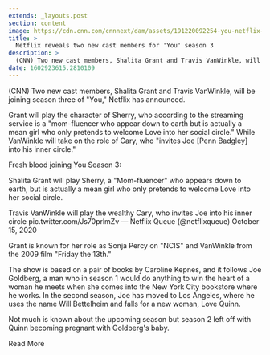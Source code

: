 ```yaml
--- 
extends: _layouts.post 
section: content 
image: https://cdn.cnn.com/cnnnext/dam/assets/191220092254-you-netflix-super-tease.jpg 
title: > 
  Netflix reveals two new cast members for 'You' season 3 
description: > 
  (CNN) Two new cast members, Shalita Grant and Travis VanWinkle, will be joining season three of "You," Netflix has announced.While VanWinkle will take on the role of Cary, who "invites Joe [Penn Badgley] into his inner circle."Fresh blood joining You Season 3:Shalita Grant will play Sherry, a "Mom-fluencer" who appears down to earth, but is actually a mean girl who only pretends to welcome Love into her social circle.In the second season, Joe has moved to Los Angeles, where he uses the name Will Bettelheim and falls for a new woman, Love Quinn.Not much is known about the upcoming season but season 2 left off with Quinn becoming pregnant with Goldberg's baby. 
date: 1602923615.2810109 
--- 
```

(CNN) Two new cast members, Shalita Grant and Travis VanWinkle, will be joining season three of "You," Netflix has announced.

Grant will play the character of Sherry, who according to the streaming service is a "mom-fluencer who appear down to earth but is actually a mean girl who only pretends to welcome Love into her social circle." While VanWinkle will take on the role of Cary, who "invites Joe [Penn Badgley] into his inner circle."

Fresh blood joining You Season 3:



Shalita Grant will play Sherry, a "Mom-fluencer" who appears down to earth, but is actually a mean girl who only pretends to welcome Love into her social circle.



Travis VanWinkle will play the wealthy Cary, who invites Joe into his inner circle pic.twitter.com/Js70prlmZv — Netflix Queue (@netflixqueue) October 15, 2020

Grant is known for her role as Sonja Percy on "NCIS" and VanWinkle from the 2009 film "Friday the 13th."

The show is based on a pair of books by Caroline Kepnes, and it follows Joe Goldberg, a man who in season 1 would do anything to win the heart of a woman he meets when she comes into the New York City bookstore where he works. In the second season, Joe has moved to Los Angeles, where he uses the name Will Bettelheim and falls for a new woman, Love Quinn.

Not much is known about the upcoming season but season 2 left off with Quinn becoming pregnant with Goldberg's baby.

Read More